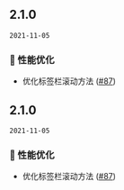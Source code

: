 ## 2.1.0

`2021-11-05`

### 💎 性能优化

- 优化标签栏滚动方法 ([#87](https://github.com/arco-design/arco-design-vue/pull/87))


## 2.1.0

`2021-11-05`

### 💎 性能优化

- 优化标签栏滚动方法 ([#87](https://github.com/arco-design/arco-design-vue/pull/87))

